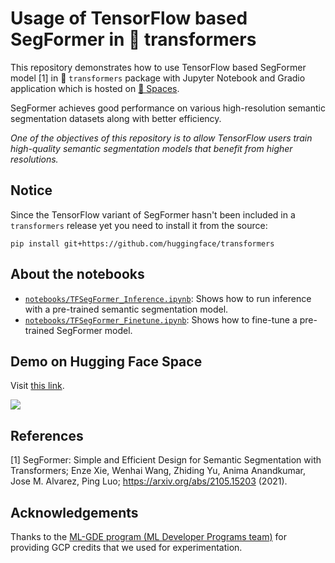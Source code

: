 # Usage of TensorFlow based SegFormer in 🤗 transformers

This repository demonstrates how to use TensorFlow based SegFormer model [1] in 🤗 `transformers` package with Jupyter Notebook and Gradio application which is hosted on [🤗 Spaces](https://huggingface.co/spaces/chansung/segformer-tf-transformers).

SegFormer achieves good performance on various high-resolution semantic segmentation datasets along with better efficiency.

_One of the objectives of this repository is to allow TensorFlow users train high-quality semantic segmentation models that benefit from
higher resolutions._

## Notice

Since the TensorFlow variant of SegFormer hasn't been included in a `transformers` release yet you need to install it from the source:

```shell
pip install git+https://github.com/huggingface/transformers
```

## About the notebooks

* [`notebooks/TFSegFormer_Inference.ipynb`](https://github.com/deep-diver/segformer-tf-transformers/blob/main/notebooks/TFSegFormer_Inference.ipynb): Shows how to run inference with a pre-trained semantic segmentation model. 
* [`notebooks/TFSegFormer_Finetune.ipynb`](https://github.com/deep-diver/segformer-tf-transformers/blob/main/notebooks/TFSegFormer_Finetune.ipynb): Shows how to fine-tune a pre-trained SegFormer model.

## Demo on Hugging Face Space

Visit [this link](https://huggingface.co/spaces/chansung/segformer-tf-transformers).

![](https://i.ibb.co/StPyy3z/segformer-space.png)

## References

[1] SegFormer: Simple and Efficient Design for Semantic Segmentation with Transformers; Enze Xie, Wenhai Wang, Zhiding Yu, Anima Anandkumar, Jose M. Alvarez, Ping Luo; https://arxiv.org/abs/2105.15203 (2021).

## Acknowledgements

Thanks to the [ML-GDE program (ML Developer Programs team)](https://developers.google.com/programs/experts/) for providing GCP credits that we used for experimentation. 
